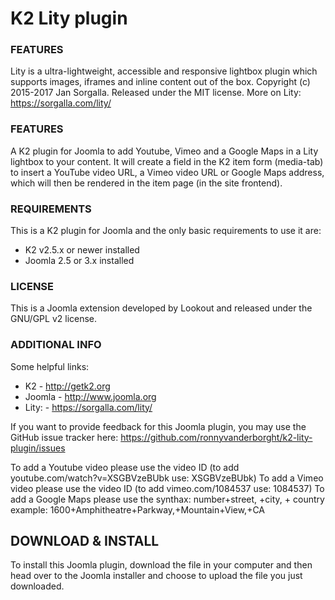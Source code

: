 K2 Lity plugin
==============

### FEATURES
Lity is a ultra-lightweight, accessible and responsive lightbox plugin which supports images, iframes and inline content out of the box. Copyright (c) 2015-2017 Jan Sorgalla. Released under the MIT license. More on Lity: https://sorgalla.com/lity/

### FEATURES
A K2 plugin for Joomla to add Youtube, Vimeo and a Google Maps in a Lity lightbox to your content. It will create a field in the K2 item form (media-tab) to insert a YouTube video URL, a Vimeo video URL or Google Maps address, which will then be rendered in the item page (in the site frontend).


### REQUIREMENTS
This is a K2 plugin for Joomla and the only basic requirements to use it are:

- K2 v2.5.x or newer installed
- Joomla 2.5 or 3.x installed


### LICENSE
This is a Joomla extension developed by Lookout and released under the GNU/GPL v2 license.


### ADDITIONAL INFO
Some helpful links:

- K2 - http://getk2.org
- Joomla - http://www.joomla.org
- Lity: - https://sorgalla.com/lity/

If you want to provide feedback for this Joomla plugin, you may use the GitHub issue tracker here: https://github.com/ronnyvanderborght/k2-lity-plugin/issues

To add a Youtube video please use the video ID (to add youtube.com/watch?v=XSGBVzeBUbk use: XSGBVzeBUbk)
To add a Vimeo  video please use the video ID (to add vimeo.com/1084537 use: 1084537)
To add a Google Maps please use the synthax:  number+street, +city, + country example: 1600+Amphitheatre+Parkway,+Mountain+View,+CA

## DOWNLOAD & INSTALL

To install this Joomla plugin, download the file in your computer and then head over to the Joomla installer and choose to upload the file you just downloaded.
